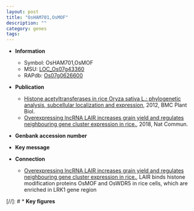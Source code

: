 ```yaml
---
layout: post
title: "OsHAM701,OsMOF"
description: ""
category: genes
tags: 
---
```


* **Information**  
    + Symbol: OsHAM701,OsMOF  
    + MSU: [LOC_Os07g43360](http://rice.plantbiology.msu.edu/cgi-bin/ORF_infopage.cgi?orf=LOC_Os07g43360)  
    + RAPdb: [Os07g0626600](http://rapdb.dna.affrc.go.jp/viewer/gbrowse_details/irgsp1?name=Os07g0626600)  

* **Publication**  
    + [Histone acetyltransferases in rice Oryza sativa L.: phylogenetic analysis, subcellular localization and expression](http://www.ncbi.nlm.nih.gov/pubmed?term=Histone+acetyltransferases+in+rice+Oryza+sativa+L.:+phylogenetic+analysis,+subcellular+localization+and+expression%5BTitle%5D), 2012, BMC Plant Biol.
    + [Overexpressing lncRNA LAIR increases grain yield and regulates neighbouring gene cluster expression in rice.](http://www.ncbi.nlm.nih.gov/pubmed?term=Overexpressing+lncRNA+LAIR+increases+grain+yield+and+regulates+neighbouring+gene+cluster+expression+in+rice.%5BTitle%5D), 2018, Nat Commun.

* **Genbank accession number**  

* **Key message**  

* **Connection**  
    + [Overexpressing lncRNA LAIR increases grain yield and regulates neighbouring gene cluster expression in rice.](http://www.ncbi.nlm.nih.gov/pubmed?term=Overexpressing+lncRNA+LAIR+increases+grain+yield+and+regulates+neighbouring+gene+cluster+expression+in+rice.%5BTitle%5D),  LAIR binds histone modification proteins OsMOF and OsWDR5 in rice cells, which are enriched in LRK1 gene region

[//]: # * **Key figures**  


